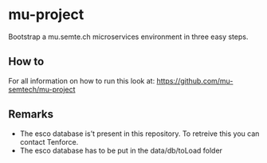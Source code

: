 # mu-project

Bootstrap a mu.semte.ch microservices environment in three easy steps.

## How to

For all information on how to run this look at:
    https://github.com/mu-semtech/mu-project
    
## Remarks

- The esco database is't present in this repository. To retreive this you can contact Tenforce.
- The esco database has to be put in the data/db/toLoad folder
